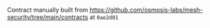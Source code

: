 Contract manually built from https://github.com/osmosis-labs/mesh-security/tree/main/contracts  at `0ae2d01`
